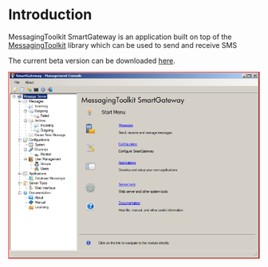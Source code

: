 # Introduction

MessagingToolkit SmartGateway is an application built on top of the [MessagingToolkit](http://www.twit88.com/) library which can be used to send and receive SMS

The current beta version can be downloaded [here](/Downloads).

![Main Screen](/Downloads/main_screen.png?raw=true "Main Screen View")
